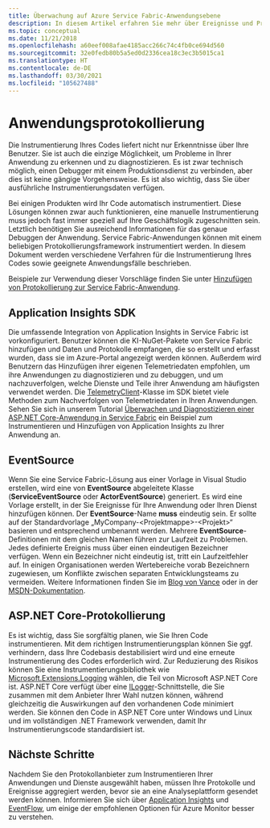 ```yaml
---
title: Überwachung auf Azure Service Fabric-Anwendungsebene
description: In diesem Artikel erfahren Sie mehr über Ereignisse und Protokolle auf Anwendungs- und Dienstebene, die zum Überwachen und Diagnostizieren von Azure Service Fabric-Clustern verwendet werden.
ms.topic: conceptual
ms.date: 11/21/2018
ms.openlocfilehash: a60eef008afae4185acc266c74c4fb0ce694d560
ms.sourcegitcommit: 32e0fedb80b5a5ed0d2336cea18c3ec3b5015ca1
ms.translationtype: HT
ms.contentlocale: de-DE
ms.lasthandoff: 03/30/2021
ms.locfileid: "105627488"
---
```

# <a name="application-logging"></a>Anwendungsprotokollierung

Die Instrumentierung Ihres Codes liefert nicht nur Erkenntnisse über Ihre Benutzer. Sie ist auch die einzige Möglichkeit, um Probleme in Ihrer Anwendung zu erkennen und zu diagnostizieren. Es ist zwar technisch möglich, einen Debugger mit einem Produktionsdienst zu verbinden, aber dies ist keine gängige Vorgehensweise. Es ist also wichtig, dass Sie über ausführliche Instrumentierungsdaten verfügen.

Bei einigen Produkten wird Ihr Code automatisch instrumentiert. Diese Lösungen können zwar auch funktionieren, eine manuelle Instrumentierung muss jedoch fast immer speziell auf Ihre Geschäftslogik zugeschnitten sein. Letztlich benötigen Sie ausreichend Informationen für das genaue Debuggen der Anwendung. Service Fabric-Anwendungen können mit einem beliebigen Protokollierungsframework instrumentiert werden. In diesem Dokument werden verschiedene Verfahren für die Instrumentierung Ihres Codes sowie geeignete Anwendungsfälle beschrieben. 

Beispiele zur Verwendung dieser Vorschläge finden Sie unter [Hinzufügen von Protokollierung zur Service Fabric-Anwendung](service-fabric-how-to-diagnostics-log.md).

## <a name="application-insights-sdk"></a>Application Insights SDK

Die umfassende Integration von Application Insights in Service Fabric ist vorkonfiguriert. Benutzer können die KI-NuGet-Pakete von Service Fabric hinzufügen und Daten und Protokolle empfangen, die so erstellt und erfasst wurden, dass sie im Azure-Portal angezeigt werden können. Außerdem wird Benutzern das Hinzufügen ihrer eigenen Telemetriedaten empfohlen, um ihre Anwendungen zu diagnostizieren und zu debuggen, und um nachzuverfolgen, welche Dienste und Teile ihrer Anwendung am häufigsten verwendet werden. Die [TelemetryClient](/dotnet/api/microsoft.applicationinsights.telemetryclient)-Klasse im SDK bietet viele Methoden zum Nachverfolgen von Telemetriedaten in Ihren Anwendungen. Sehen Sie sich in unserem Tutorial [Überwachen und Diagnostizieren einer ASP.NET Core-Anwendung in Service Fabric](service-fabric-tutorial-monitoring-aspnet.md) ein Beispiel zum Instrumentieren und Hinzufügen von Application Insights zu Ihrer Anwendung an.

## <a name="eventsource"></a>EventSource

Wenn Sie eine Service Fabric-Lösung aus einer Vorlage in Visual Studio erstellen, wird eine von **EventSource** abgeleitete Klasse (**ServiceEventSource** oder **ActorEventSource**) generiert. Es wird eine Vorlage erstellt, in der Sie Ereignisse für Ihre Anwendung oder Ihren Dienst hinzufügen können. Der **EventSource**-Name **muss** eindeutig sein. Er sollte auf der Standardvorlage „MyCompany-&lt;Projektmappe&gt;-&lt;Projekt&gt;“ basieren und entsprechend umbenannt werden. Mehrere **EventSource**-Definitionen mit dem gleichen Namen führen zur Laufzeit zu Problemen. Jedes definierte Ereignis muss über einen eindeutigen Bezeichner verfügen. Wenn ein Bezeichner nicht eindeutig ist, tritt ein Laufzeitfehler auf. In einigen Organisationen werden Wertebereiche vorab Bezeichnern zugewiesen, um Konflikte zwischen separaten Entwicklungsteams zu vermeiden. Weitere Informationen finden Sie im [Blog von Vance](/archive/blogs/vancem/introduction-tutorial-logging-etw-events-in-c-system-diagnostics-tracing-eventsource) oder in der [MSDN-Dokumentation](/previous-versions/msp-n-p/dn774985(v=pandp.20)).

## <a name="aspnet-core-logging"></a>ASP.NET Core-Protokollierung

Es ist wichtig, dass Sie sorgfältig planen, wie Sie Ihren Code instrumentieren. Mit dem richtigen Instrumentierungsplan können Sie ggf. verhindern, dass Ihre Codebasis destabilisiert wird und eine erneute Instrumentierung des Codes erforderlich wird. Zur Reduzierung des Risikos können Sie eine Instrumentierungsbibliothek wie [Microsoft.Extensions.Logging](https://www.nuget.org/packages/Microsoft.Extensions.Logging/) wählen, die Teil von Microsoft ASP.NET Core ist. ASP.NET Core verfügt über eine [ILogger](/dotnet/api/microsoft.extensions.logging.ilogger)-Schnittstelle, die Sie zusammen mit dem Anbieter Ihrer Wahl nutzen können, während gleichzeitig die Auswirkungen auf den vorhandenen Code minimiert werden. Sie können den Code in ASP.NET Core unter Windows und Linux und im vollständigen .NET Framework verwenden, damit Ihr Instrumentierungscode standardisiert ist.

## <a name="next-steps"></a>Nächste Schritte

Nachdem Sie den Protokollanbieter zum Instrumentieren Ihrer Anwendungen und Dienste ausgewählt haben, müssen Ihre Protokolle und Ereignisse aggregiert werden, bevor sie an eine Analyseplattform gesendet werden können. Informieren Sie sich über [Application Insights](service-fabric-diagnostics-event-analysis-appinsights.md) und [EventFlow](service-fabric-diagnostics-event-aggregation-eventflow.md), um einige der empfohlenen Optionen für Azure Monitor besser zu verstehen.
